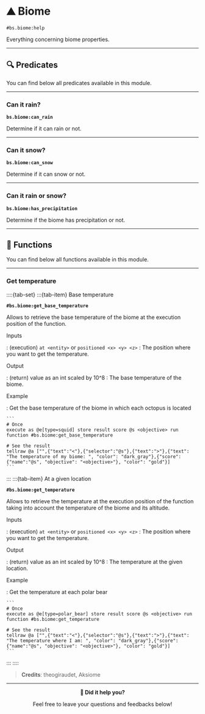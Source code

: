 # ⛰️ Biome

`#bs.biome:help`

Everything concerning biome properties.

---

## 🔍 Predicates

You can find below all predicates available in this module.

---

### Can it rain?

**`bs.biome:can_rain`**

Determine if it can rain or not.

---

### Can it snow?

**`bs.biome:can_snow`**

Determine if it can snow or not.

---

### Can it rain or snow?

**`bs.biome:has_precipitation`**

Determine if the biome has precipitation or not.

---

## 🔧 Functions

You can find below all functions available in this module.

---

### Get temperature

::::{tab-set}
:::{tab-item} Base temperature

**`#bs.biome:get_base_temperature`**

Allows to retrieve the base temperature of the
biome at the execution position of the function.

Inputs

:   (execution) `at <entity>` or `positioned <x> <y> <z>`
    : The position where you want to get the temperature.

Output

:   (return) value as an int scaled by 10^8
    : The base temperature of the biome.

Example

:   Get the base temperature of the biome in which each octopus is located

    ```
    # Once
    execute as @e[type=squid] store result score @s <objective> run function #bs.biome:get_base_temperature

    # See the result
    tellraw @a ["",{"text":"<"},{"selector":"@s"},{"text":">"},{"text": "The temperature of my biome: ", "color": "dark_gray"},{"score":{"name":"@s", "objective": "<objective>"}, "color": "gold"}]
    ```

:::
:::{tab-item} At a given location

**`#bs.biome:get_temperature`**

Allows to retrieve the temperature at the execution
position of the function taking into account the temperature of the
biome and its altitude.

Inputs

:   (execution) `at <entity>` or `positioned <x> <y> <z>`
    : The position where you want to get the temperature.

Output

:   (return) value as an int scaled by 10^8
    : The temperature at the given location.

Example

:   Get the temperature at each polar bear

    ```
    # Once
    execute as @e[type=polar_bear] store result score @s <objective> run function #bs.biome:get_temperature

    # See the result
    tellraw @a ["",{"text":"<"},{"selector":"@s"},{"text":">"},{"text": "The temperature where I am: ", "color": "dark_gray"},{"score":{"name":"@s", "objective": "<objective>"}, "color": "gold"}]
    ```

:::
::::

> **Credits**: theogiraudet, Aksiome

---

<div align=center>

**💬 Did it help you?**

Feel free to leave your questions and feedbacks below!

</div>

<script src="https://giscus.app/client.js"
        data-repo="Gunivers/Glibs"
        data-repo-id="R_kgDOHQjqYg"
        data-category="Documentation"
        data-category-id="DIC_kwDOHQjqYs4CUQpy"
        data-mapping="title"
        data-strict="0"
        data-reactions-enabled="1"
        data-emit-metadata="0"
        data-input-position="bottom"
        data-theme="light"
        data-lang="fr"
        data-loading="lazy"
        crossorigin="anonymous"
        async>
</script>
